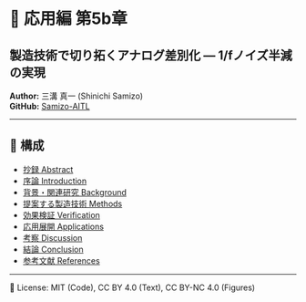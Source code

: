 # 🌟 応用編 第5b章
## 製造技術で切り拓くアナログ差別化 — 1/fノイズ半減の実現

**Author:** 三溝 真一 (Shinichi Samizo)  
**GitHub:** [Samizo-AITL](https://github.com/Samizo-AITL)  

---

## 📑 構成
- [抄録 Abstract](./abstract.md)
- [序論 Introduction](./intro.md)
- [背景・関連研究 Background](./background.md)
- [提案する製造技術 Methods](./methods.md)
- [効果検証 Verification](./verification.md)
- [応用展開 Applications](./applications.md)
- [考察 Discussion](./discussion.md)
- [結論 Conclusion](./conclusion.md)
- [参考文献 References](./references.md)

---
📜 License: MIT (Code), CC BY 4.0 (Text), CC BY-NC 4.0 (Figures)
